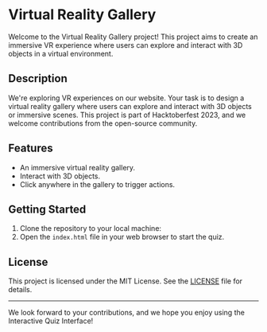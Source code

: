 # Virtual Reality Gallery

Welcome to the Virtual Reality Gallery project! This project aims to create an immersive VR experience where users can explore and interact with 3D objects in a virtual environment.

## Description

We're exploring VR experiences on our website. Your task is to design a virtual reality gallery where users can explore and interact with 3D objects or immersive scenes. This project is part of Hacktoberfest 2023, and we welcome contributions from the open-source community.

## Features

- An immersive virtual reality gallery.
- Interact with 3D objects.
- Click anywhere in the gallery to trigger actions.


## Getting Started

1. Clone the repository to your local machine:
2. Open the `index.html` file in your web browser to start the quiz.

## License

This project is licensed under the MIT License. See the [LICENSE](LICENSE) file for details.

---

We look forward to your contributions, and we hope you enjoy using the Interactive Quiz Interface!